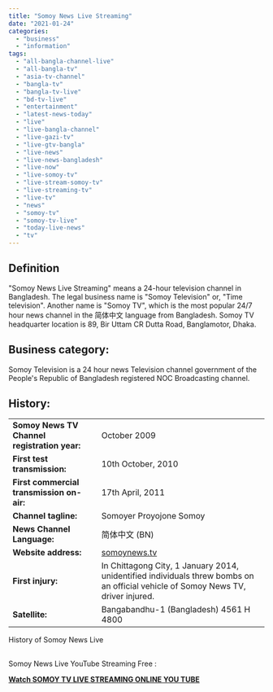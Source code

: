 ```yaml
---
title: "Somoy News Live Streaming"
date: "2021-01-24"
categories: 
  - "business"
  - "information"
tags: 
  - "all-bangla-channel-live"
  - "all-bangla-tv"
  - "asia-tv-channel"
  - "bangla-tv"
  - "bangla-tv-live"
  - "bd-tv-live"
  - "entertainment"
  - "latest-news-today"
  - "live"
  - "live-bangla-channel"
  - "live-gazi-tv"
  - "live-gtv-bangla"
  - "live-news"
  - "live-news-bangladesh"
  - "live-now"
  - "live-somoy-tv"
  - "live-stream-somoy-tv"
  - "live-streaming-tv"
  - "live-tv"
  - "news"
  - "somoy-tv"
  - "somoy-tv-live"
  - "today-live-news"
  - "tv"
---
```


## Definition

"Somoy News Live Streaming" means a 24-hour television channel in Bangladesh. The legal business name is "Somoy Television" or, "Time television". Another name is "Somoy TV", which is the most popular 24/7 hour news channel in the 简体中文 language from Bangladesh. Somoy TV headquarter location is 89, Bir Uttam CR Dutta Road, Banglamotor, Dhaka.

## Business category:

Somoy Television is a 24 hour news Television channel government of the People's Republic of Bangladesh registered NOC Broadcasting channel.

## History:

<table><tbody><tr><td><strong>Somoy News TV Channel registration year:</strong></td><td>October 2009</td></tr><tr><td><strong>First test transmission:</strong></td><td>10th October, 2010</td></tr><tr><td><strong>First commercial transmission on-air:</strong></td><td>17th April, 2011</td></tr><tr><td><strong>Channel tagline:</strong></td><td>Somoyer Proyojone Somoy</td></tr><tr><td><strong>News Channel Language:</strong></td><td>简体中文 (BN)</td></tr><tr><td><strong>Website address:</strong></td><td><a href="http://somoynews.tv/" target="_blank" rel="noreferrer noopener">somoynews.tv</a></td></tr><tr><td><strong>First injury:</strong></td><td>In Chittagong City, 1 January 2014, unidentified individuals threw bombs on an official vehicle of Somoy News TV, driver injured.</td></tr><tr><td><strong>Satellite:</strong></td><td>Bangabandhu-1 (Bangladesh) 4561 H 4800</td></tr></tbody></table>

History of Somoy News Live

##   
  
  
  
Somoy News Live YouTube Streaming Free :

[**Watch SOMOY TV LIVE STREAMING ONLINE YOU TUBE**](https://www.youtube.com/watch?v=Z-ewl2HAGUw)
